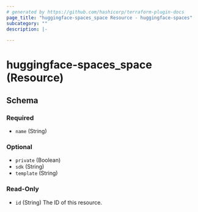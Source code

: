 ```yaml
---
# generated by https://github.com/hashicorp/terraform-plugin-docs
page_title: "huggingface-spaces_space Resource - huggingface-spaces"
subcategory: ""
description: |-
  
---
```


# huggingface-spaces_space (Resource)





<!-- schema generated by tfplugindocs -->
## Schema

### Required

- `name` (String)

### Optional

- `private` (Boolean)
- `sdk` (String)
- `template` (String)

### Read-Only

- `id` (String) The ID of this resource.
